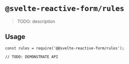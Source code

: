 # `@svelte-reactive-form/rules`

> TODO: description

## Usage

```
const rules = require('@@svelte-reactive-form/rules');

// TODO: DEMONSTRATE API
```
